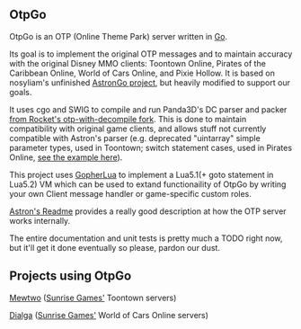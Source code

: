 OtpGo
-----

OtpGo is an OTP (Online Theme Park) server written in [Go](https://go.dev/).

Its goal is to implement the original OTP messages and to maintain accuracy with the original Disney MMO clients: Toontown Online, Pirates of the Caribbean Online,
World of Cars Online, and Pixie Hollow.  It is based on nosyliam's unfinished [AstronGo project](https://github.com/nosyliam/AstronGo/), but heavily modified to support our goals.

It uses cgo and SWIG to compile and run Panda3D's DC parser and packer [from Rocket's otp-with-decompile fork](https://github.com/rocketprogrammer/panda3d/tree/otp-with-decompile).  This is done to maintain compatibility with original game clients, and allows stuff not currently compatible with Astron's parser (e.g. deprecated "uintarray" simple parameter types, used in Toontown; switch statement cases, used in Pirates Online, [see the example here](https://github.com/panda3d/panda3d/blob/master/direct/src/doc/sample.dc#L95-L115)).

This project uses [GopherLua](https://github.com/yuin/gopher-lua) to implement a Lua5.1(+ goto statement in Lua5.2) VM which can be used to extand functionaility of OtpGo by writing your own Client message handler or game-specific custom roles.

[Astron's Readme](https://github.com/Astron/Astron/blob/master/README.md#overview) provides a really good description at how the OTP server works internally.

The entire documentation and unit tests is pretty much a TODO right now, but it'll get it done eventually so please, pardon our dust.

## Projects using OtpGo ##
[Mewtwo](https://gitlab.com/sunrisemmos/Mewtwo) ([Sunrise Games'](https://sunrise.games/) Toontown servers)

[Dialga](https://github.com/WorldOfCarsRE/game-server) ([Sunrise Games'](https://sunrise.games/) World of Cars Online servers)
